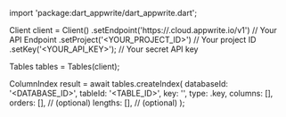 import 'package:dart_appwrite/dart_appwrite.dart';

Client client = Client()
    .setEndpoint('https://<REGION>.cloud.appwrite.io/v1') // Your API Endpoint
    .setProject('<YOUR_PROJECT_ID>') // Your project ID
    .setKey('<YOUR_API_KEY>'); // Your secret API key

Tables tables = Tables(client);

ColumnIndex result = await tables.createIndex(
    databaseId: '<DATABASE_ID>',
    tableId: '<TABLE_ID>',
    key: '',
    type: .key,
    columns: [],
    orders: [], // (optional)
    lengths: [], // (optional)
);
